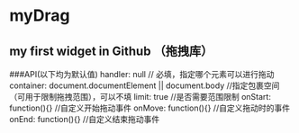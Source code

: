 myDrag
=====

 my first widget in Github
（拖拽库） 
-----


###API(以下均为默认值)
  handler: null    // 必填，指定哪个元素可以进行拖动
  container: document.documentElement || document.body    //指定包裹空间（可用于限制拖拽范围），可以不填
  limit: true    //是否需要范围限制
  onStart: function(){}    //自定义开始拖动事件
  onMove: function(){}    //自定义拖动时的事件
  onEnd: function(){}    //自定义结束拖动事件



